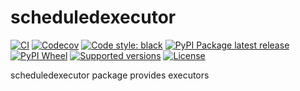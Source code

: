 # scheduledexecutor

[![CI](https://github.com/delegacy/scheduledexecutor/actions/workflows/ci.yml/badge.svg)](https://github.com/delegacy/scheduledexecutor/actions)
[![Codecov](https://codecov.io/gh/delegacy/scheduledexecutor/branch/main/graph/badge.svg?token=I6VQGPPOKF)](https://codecov.io/gh/delegacy/scheduledexecutor)
[![Code style: black](https://img.shields.io/badge/code%20style-black-000000.svg)](https://github.com/psf/black)
[![PyPI Package latest release](https://img.shields.io/pypi/v/scheduledexecutor.svg)](https://pypi.org/project/scheduledexecutor/)
[![PyPI Wheel](https://img.shields.io/pypi/wheel/scheduledexecutor.svg)](https://pypi.org/project/scheduledexecutor/)
[![Supported versions](https://img.shields.io/pypi/pyversions/scheduledexecutor.svg)](https://pypi.org/project/scheduledexecutor/)
[![License](https://img.shields.io/pypi/l/scheduledexecutor.svg)](https://pypi.org/project/scheduledexecutor/)

scheduledexecutor package provides executors 